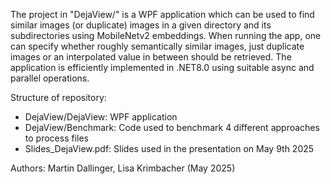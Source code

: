 The project in "DejaView/" is a WPF application which can be used to find similar images (or duplicate) images in a given directory and its subdirectories using MobileNetv2 embeddings. When running the app, one can specify whether roughly semantically similar images, just duplicate images or an interpolated value in between should be retrieved. The application is efficiently implemented in .NET8.0 using suitable async and parallel operations.

Structure of repository:
- DejaView/DejaView: WPF application
- DejaView/Benchmark: Code used to benchmark 4 different approaches to process files
- Slides_DejaView.pdf: Slides used in the presentation on May 9th 2025

Authors: Martin Dallinger, Lisa Krimbacher
(May 2025)